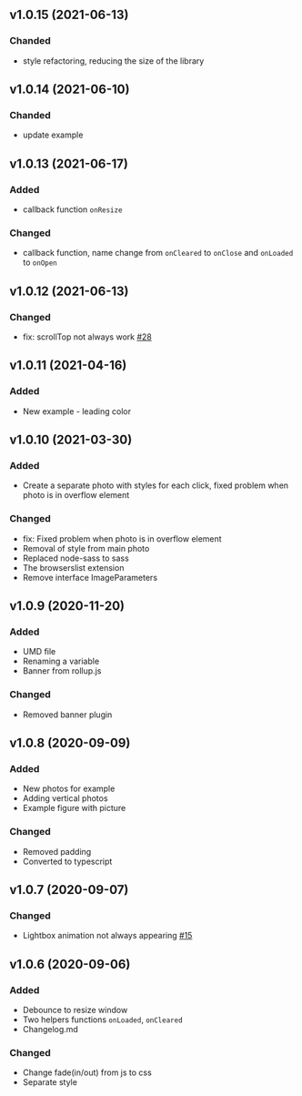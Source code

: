 ## v1.0.15 (2021-06-13)

### Chanded

- style refactoring, reducing the size of the library

## v1.0.14 (2021-06-10)

### Chanded

- update example

## v1.0.13 (2021-06-17)

### Added

- callback function `onResize`

### Changed

- callback function, name change from `onCleared` to `onClose` and `onLoaded` to `onOpen`

## v1.0.12 (2021-06-13)

### Changed

- fix: scrollTop not always work [#28](https://github.com/tomik23/zooom.js/issues/28)

## v1.0.11 (2021-04-16)

### Added

- New example - leading color

## v1.0.10 (2021-03-30)

### Added

- Create a separate photo with styles for each click, fixed problem when photo is in overflow element

### Changed

- fix: Fixed problem when photo is in overflow element
- Removal of style from main photo
- Replaced node-sass to sass
- The browserslist extension
- Remove interface ImageParameters

## v1.0.9 (2020-11-20)

### Added

- UMD file
- Renaming a variable
- Banner from rollup.js

### Changed

- Removed banner plugin

## v1.0.8 (2020-09-09)

### Added

- New photos for example
- Adding vertical photos
- Example figure with picture

### Changed

- Removed padding
- Converted to typescript

## v1.0.7 (2020-09-07)

### Changed

- Lightbox animation not always appearing [#15](https://github.com/tomik23/zooom.js/issues/15)

## v1.0.6 (2020-09-06)

### Added

- Debounce to resize window
- Two helpers functions `onLoaded`, `onCleared`
- Changelog.md

### Changed

- Change fade(in/out) from js to css
- Separate style
